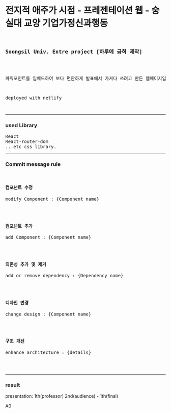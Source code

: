 <h1>전지적 애주가 시점 - 프레젠테이션 웹 - 숭실대 교양 기업가정신과행동 </h1>
<pre>
  <h3>Soongsil Univ. Entre project [하루에 급히 제작]</h3>

<p>파워포인트를 임베드하여 보다 편안하게 발표에서 가져다 쓰려고 만든 웹페이지입니다. 별 기능은 없습니다</p>
<p>deployed with netlify</p>
</pre>
  <hr/>
  <h3>used Library</h3>
  <pre>
React
React-router-dom
...etc css library.
</pre>


<hr/>
  <h3>Commit message rule</h3>
  <pre>
  <h4>컴포넌트 수정</h4><p>modify Component : {Component name}</p>
  <h4>컴포넌트 추가</h4><p>add Component : {Component name}</p>
  <h4>의존성 추가 및 제거</h4><p>add or remove dependency : {Dependency name}</p>
  <h4>디자인 변경</h4><p>change design : {Component name}</p>
  <h4>구조 개선</h4><p>enhance architecture : {details}</p>
  </pre>

<hr/>
<h3>result</h3>
<p>presentation: 1th(professor) 2nd(audience) - 1th(final)</p>
<p>A0</p>

